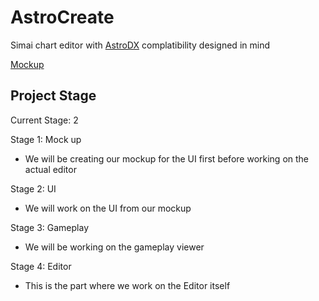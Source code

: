# AstroCreate

Simai chart editor with [AstroDX](https://github.com/2394425147/maipaddx) complatibility designed in mind 

[Mockup](https://www.figma.com/file/VMOmHLraTAABRKBXRqup8d/AstroCreate-Mockup?type=design&node-id=0%3A1&mode=design&t=jaJ4aesioJgZMtZ3-1)

## Project Stage

Current Stage: 2

Stage 1: Mock up
- We will be creating our mockup for the UI first before working on the actual editor

Stage 2: UI
- We will work on the UI from our mockup

Stage 3: Gameplay
- We will be working on the gameplay viewer

Stage 4: Editor
- This is the part where we work on the Editor itself
